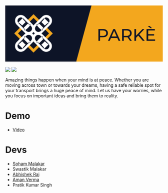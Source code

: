 <p align="center"><img src="https://github.com/park-e/cdn/blob/main/banner.png"></p>

<p>
<img src="https://img.shields.io/badge/finder-v0.1.1--alpha-101628">
<img src="https://img.shields.io/badge/partner-v0.0.0-f3a71d">
</p>

Amazing things happen when your mind is at peace. Whether you are moving across town or towards your dreams, having a safe reliable spot for your transport brings a huge peace of mind. Let us have your worries, while you focus on important ideas and bring them to reality.

# Demo
- [Video](https://www.youtube.com/playlist?list=PLCm0to8OPSsNMv7pgtQQ9lDRdk_lvJDWw)

# Devs
- [Soham Malakar](https://www.linkedin.com/in/malakar-soham/)
- Swastik Malakar
- [Abhishek Raj](https://www.linkedin.com/in/abhishekraj272/)
- [Aman Verma](https://www.linkedin.com/in/amanv8060)
- Pratik Kumar Singh
